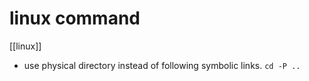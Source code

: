 # linux command
[[linux]]

- use physical directory instead of following symbolic links.
`cd -P ..`
